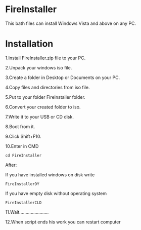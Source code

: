 # FireInstaller
This bath files can install Windows Vista and above on any PC.
# Installation
1.Install FireInstaller.zip file to your PC.

2.Unpack your windows iso file.

3.Create a folder in Desktop or Documents on your PC.

4.Copy files and directories from iso file.

5.Put to your folder FireInstaller folder.

6.Convert your created folder to iso.

7.Write it to your USB or CD disk.

8.Boot from it.

9.Click Shift+F10.

10.Enter in CMD

```cd FireInstaller```

After:

If you have installed windows on disk write

```FireInstallerDY```

If you have empty disk without operating system

```FireInstallerCLD```

11.Wait.......................

12.When script ends his work you can restart computer

